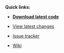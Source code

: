 **Quick links:**

* [**Download latest code**](https://github.com/eugencowie/SummerProject/archive/master.zip)

* [View latest changes](https://github.com/eugencowie/SummerProject/commits/master)

* [Issue tracker](https://github.com/eugencowie/SummerProject/issues)

* [Wiki](https://github.com/eugencowie/SummerProject/wiki)
